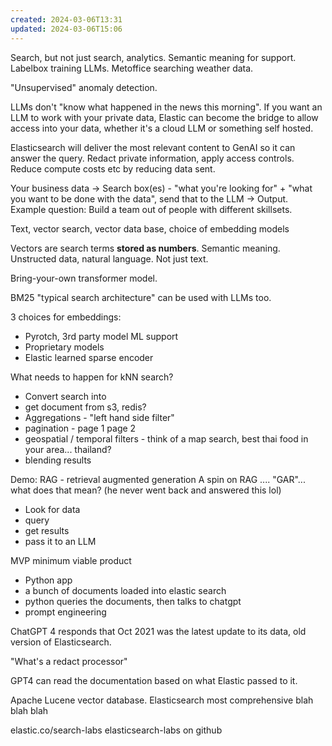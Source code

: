 ```yaml
---
created: 2024-03-06T13:31
updated: 2024-03-06T15:06
---
```

Search, but not just search, analytics.
Semantic meaning for support.  Labelbox training LLMs. Metoffice searching weather data.

"Unsupervised" anomaly detection.

LLMs don't "know what happened in the news this morning".
If you want an LLM to work with your private data, Elastic can become the bridge to allow access into your data, whether it's a cloud LLM or something self hosted.

Elasticsearch will deliver the most relevant content to GenAI so it can answer the query.
Redact private information, apply access controls.
Reduce compute costs etc by reducing data sent.

Your business data -> Search box(es) - "what you're looking for" + "what you want to be done with the data", send that to the LLM -> Output.
Example question: Build a team out of people with different skillsets.

Text, vector search, vector data base, choice of embedding models

Vectors are search terms **stored as numbers**.  Semantic meaning.  Unstructed data, natural language.  Not just text.

Bring-your-own transformer model.

BM25 "typical search architecture" can be used with LLMs too.

3 choices for embeddings:
- Pyrotch, 3rd party model ML support
- Proprietary models
- Elastic learned sparse encoder

What needs to happen for kNN search?
- Convert search into
- get document from s3, redis?
- Aggregations - "left hand side filter"
- pagination - page 1 page 2
- geospatial / temporal filters - think of a map search, best thai food in your area... thailand?
- blending results

Demo: RAG - retrieval augmented generation
A spin on RAG .... "GAR"... what does that mean? (he never went back and answered this lol)

- Look for data
- query
- get results
- pass it to an LLM

MVP minimum viable product
- Python app
- a bunch of documents loaded into elastic search
- python queries the documents, then talks to chatgpt
- prompt engineering

ChatGPT 4 responds that Oct 2021 was the latest update to its data, old version of Elasticsearch.

"What's a redact processor" 

GPT4 can read the documentation based on what Elastic passed to it.

Apache Lucene vector database.
Elasticsearch most comprehensive blah blah blah

elastic.co/search-labs
elasticsearch-labs on github
